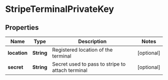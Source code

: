 
# StripeTerminalPrivateKey

## Properties
Name | Type | Description | Notes
------------ | ------------- | ------------- | -------------
**location** | **String** | Registered location of the terminal |  [optional]
**secret** | **String** | Secret used to pass to stripe to attach terminal |  [optional]



